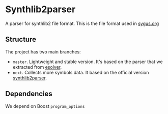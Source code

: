 # Synthlib2parser #

A parser for synthlib2 file format. This is the file format used in [sygus.org]

## Structure

The project has two main branches:
  - `master`. Lightweight and stable version. It's based on the parser that we 
  extracted from [esolver].
  - `next`. Collects more symbols data. It based on the official version [synthlib2parser].
  

## Dependencies

We depend on Boost `program_options`


  [esolver]: https://github.com/rishabhs/sygus-comp14/tree/master/solvers/enumerative
  [sygus.org]: http://sygus.org/
  [synthlib2parser]: https://github.com/rishabhs/sygus-comp14/tree/master/parser/synthlib2parser
